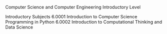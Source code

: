 Computer Science and Computer Engineering Introductory Level

Introductory Subjects
  6.0001 Introduction to Computer Science Programming in Python
  6.0002 Introduction to Computational Thinking and Data Science
